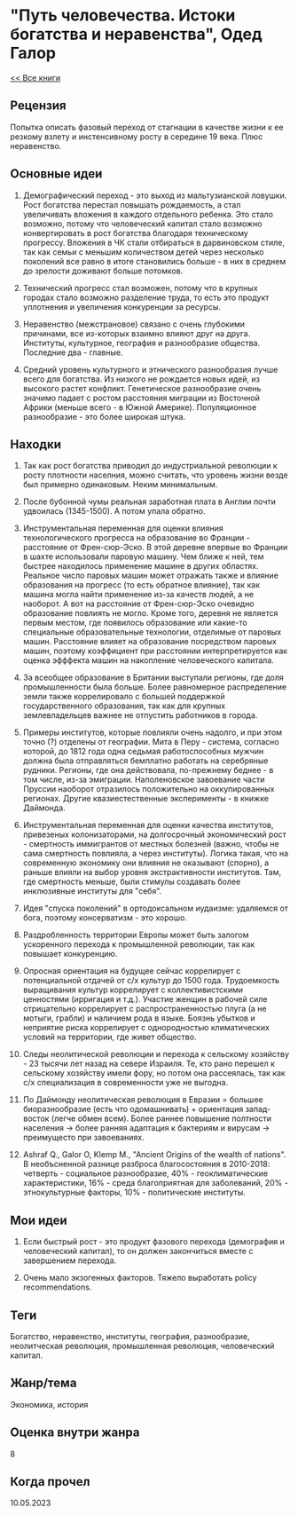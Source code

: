 # "Путь человечества. Истоки богатства и неравенства", Одед Галор

[<< Все книги](../README.md)

## Рецензия

Попытка описать фазовый переход от стагнации в качестве жизни к ее резкому взлету и инстенсивному росту в середине 19 века. Плюс неравенство.


## Основные идеи

1. Демографический переход - это выход из мальтузианской ловушки. Рост богатства перестал повышать рождаемость, а стал увеличивать вложения в каждого отдельного ребенка. Это стало возможно, потому что человеческий капитал стало возможно конвертировать в рост богатства благодаря техническому прогрессу. Вложения в ЧК стали отбираться в дарвиновском стиле, так как семьи с меньшим количеством детей через несколько поколений все равно в итоге становились больше - в них в среднем до зрелости доживают больше потомков.

2. Технический прогресс стал возможен, потому что в крупных городах стало возможно разделение труда, то есть это продукт уплотнения и увеличения конкуренции за ресурсы.

3. Неравенство (межстрановое) связано с очень глубокими причинами, все из-которых взаимно влияют друг на друга. Институты, культурное, география и разнообразие общества. Последние два - главные.

4. Средний уровень культурного и этнического разнообразия лучше всего для богатства. Из низкого не рождается новых идей, из высокого растет конфликт. Генетическое разнообразие очень значимо падает с ростом расстояния миграции из Восточной Африки (меньше всего - в Южной Америке). Популяционное разнообразие - это более широкая штука.


## Находки

1. Так как рост богатства приводил до индустриальной революции к росту плотности населния, можно считать, что уровень жизни везде был примерно одинаковым. Неким минимальным.

2. После бубонной чумы реальная заработная плата в Англии почти удвоилась (1345-1500). А потом упала обратно.

3. Инструментальная переменная для оценки влияния технологического прогресса на образование во Франции - расстояние от Френ-сюр-Эско. В этой деревне впервые во Франции в шахте использовали паровую машину. Чем ближе к ней, тем быстрее находилось применение машине в других областях. Реальное число паровых машин может отражать также и влияние образования на прогресс (то есть обратное влияние), так как машина могла найти применение из-за качеств людей, а не наоборот. А вот на расстояние от Френ-сюр-Эско очевидно образование повлиять не могло. Кроме того, деревня не является первым местом, где появилось образование или какие-то специальные образовательные технологии, отделимые от паровых машин. Расстояние влияет на образование посредством паровых машин, поэтому коэффициент при расстоянии интерпретируется как оценка эфффекта машин на накопление человеческого капитала.

4. За всеобщее образование в Британии выступали регионы, где доля промышленности была больше. Более равномерное распределение земли также коррелировало с большей поддержкой государственного образования, так как для крупных землевладельцев важнее не отпустить работников в города.

5. Примеры институтов, которые повлияли очень надолго, и при этом точно (?) отделены от географии. Мита в Перу - система, согласно которой, до 1812 года одна седьмая работоспособных мужчин должна была отправляться бемплатно работать на серебряные рудники. Регионы, где она действовала, по-прежнему беднее - в том числе, из-за эмиграции. Наполеновское завоевание части Пруссии наоборот отразилось положительно на оккупированных регионах. Другие квазиестественные эксперименты - в книжке Даймонда.

6. Инструментальная переменная для оценки качества институтов, привезеных колонизаторами, на долгосрочный экономический рост - смертность иммигрантов от местных болезней (важно, чтобы не сама смертность повлияла, а через институты). Логика такая, что на современную экономику они влияния не оказывают (спорно), а раньше влияли на выбор уровня экстрактивности институтов. Там, где смертность меньше, были стимулы создавать более инклюзивные институты для "себя".

7. Идея "спуска поколений" в ортодоксальном иудаизме: удаляемся от бога, поэтому консерватизм - это хорошо.

8. Раздробленность территории Европы может быть залогом ускоренного перехода к промышленной революции, так как повышает конкуренцию.

9. Опросная ориентация на будущее сейчас коррелирует с потенциальной отдачей от с/х культур до 1500 года. Трудоемкость выращивания культур коррелирует с коллективистскими ценностями (ирригация и т.д.). Участие женщин в рабочей силе отрицательно коррелирует с распространенностью плуга (а не мотыги, грабли) и наличием рода в языке. Боязнь убытков и неприятие риска коррелирует с однородностью климатических условий на территории, где живет общество. 

10. Следы неолитической революции и перехода к сельскому хозяйству - 23 тысячи лет назад на севере Израиля. Те, кто рано перешел к сельскому хозяйству имели фору, но потом она рассеялась, так как с/х специализация в современности уже не выгодна.

11. По Даймонду неолитическая революция в Евразии = большее биоразнообразие (есть что одомашнивать) + ориентация запад-восток (легче обмен всем). Более раннее повышение полтности населения -> более ранняя адаптация к бактериям и вирусам -> преимущесто при завоеваниях.

12. Ashraf Q., Galor O, Klemp M., "Ancient Origins of the wealth of nations". В необъсненной разнице разброса благосостояния в 2010-2018: четверть - социальное разнообразие, 40% - геоклиматические характеристики, 16% - среда благоприятная для заболеваний, 20% - этнокультурные факторы, 10% - политические институты.


## Мои идеи

1. Если быстрый рост - это продукт фазового перехода (демография и человеческий капитал), то он должен закончиться вместе с завершением перехода.

2. Очень мало экзогенных факторов. Тяжело выработать policy recommendations.


## Теги

Богатство, неравенство, институты, география, разнообразие, неолитческая революция, промышленная революция, человеческий капитал.


## Жанр/тема

Экономика, история


## Оценка внутри жанра

8


## Когда прочел

10.05.2023
